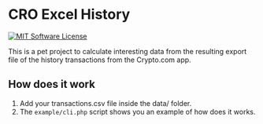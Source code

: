 # CRO Excel History

[![MIT Software License](https://img.shields.io/badge/license-MIT-green.svg)](LICENSE)

This is a pet project to calculate interesting data from the resulting export file of the history transactions from the
Crypto.com app.

## How does it work

1. Add your transactions.csv file inside the data/ folder.
2. The `example/cli.php` script shows you an example of how does it works.
